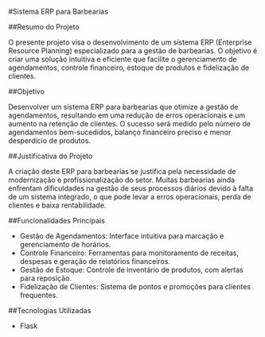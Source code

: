 #Sistema ERP para Barbearias

##Resumo do Projeto

O presente projeto visa o desenvolvimento de um sistema ERP (Enterprise Resource Planning) especializado para a gestão de barbearias. O objetivo é criar uma solução intuitiva e eficiente que facilite o gerenciamento de agendamentos, controle financeiro, estoque de produtos e fidelização de clientes.

##Objetivo

Desenvolver um sistema ERP para barbearias que otimize a gestão de agendamentos, resultando em uma redução de erros operacionais e um aumento na retenção de clientes. O sucesso será medido pelo número de agendamentos bem-sucedidos, balanço financeiro preciso e menor desperdício de produtos.

##Justificativa do Projeto

A criação deste ERP para barbearias se justifica pela necessidade de modernização e profissionalização do setor. Muitas barbearias ainda enfrentam dificuldades na gestão de seus processos diários devido à falta de um sistema integrado, o que pode levar a erros operacionais, perda de clientes e baixa rentabilidade.

##Funcionalidades Principais

- Gestão de Agendamentos: Interface intuitiva para marcação e gerenciamento de horários.
- Controle Financeiro: Ferramentas para monitoramento de receitas, despesas e geração de relatórios financeiros.
- Gestão de Estoque: Controle de inventário de produtos, com alertas para reposição.
- Fidelização de Clientes: Sistema de pontos e promoções para clientes frequentes.

##Tecnologias Utilizadas

- Flask